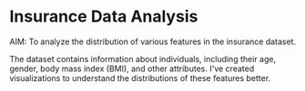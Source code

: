 # Insurance Data Analysis

AIM: To analyze the distribution of various features in the insurance dataset.

The dataset contains information about individuals, including their age, gender, body mass index (BMI), and other attributes. I've created visualizations to understand the distributions of these features better.
